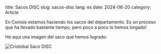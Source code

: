 title: Sacos DISC
slug: sacos-disc
lang: es
date: 2024-06-20
category: Article

En Conisis estamos haciendo los sacos del departamento. Es un proceso que ha llevado bastante tiempo, pero poco a poco lo hemos lorgado!

He aquí una imagen del saco que hemos logrado:

![Cristobal Saco DISC](/images/article/sacos-disc_1.jpg)